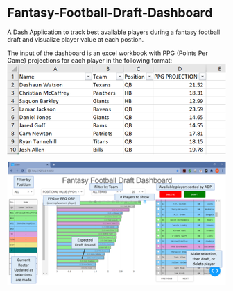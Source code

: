 # Fantasy-Football-Draft-Dashboard
A Dash Application to track best available players during a fantasy football draft and visualize player value at each postion.

The input of the dashboard is an excel workbook with PPG (Points Per Game) projections for each player in the following format:
![Dash](https://github.com/Ben-Tiemeyer/Fantasy-Football-Draft-Dashboard/blob/main/projections_template.PNG)


![Dash](https://github.com/Ben-Tiemeyer/Fantasy-Football-Draft-Dashboard/blob/main/fantasy_football_draft_dashboard.png)
